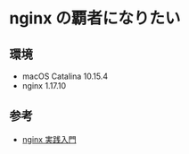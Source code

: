 # nginx の覇者になりたい

## 環境

- macOS Catalina 10.15.4
- nginx 1.17.10

## 参考

- [nginx 実践入門](https://www.amazon.co.jp/gp/product/4774178667/ref=ppx_yo_dt_b_asin_title_o01_s00?ie=UTF8&psc=1)
